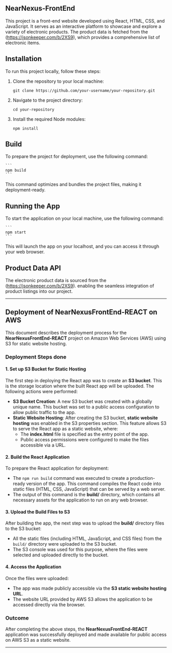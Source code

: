 ## NearNexus-FrontEnd

This project is a front-end website developed using React, HTML, CSS, and JavaScript. It serves as an interactive platform to showcase and explore a variety of electronic products. The product data is fetched from the (https://jsonkeeper.com/b/2XS9), which provides a comprehensive list of electronic items.

## Installation

To run this project locally, follow these steps:

1. Clone the repository to your local machine:

    ```
    git clone https://github.com/your-username/your-repository.git
    ```

2. Navigate to the project directory:

    ```
    cd your-repository
    ```

3. Install the required Node modules:

    ```
    npm install
    ```

## Build

To prepare the project for deployment, use the following command:

    ```
    npm build
    ```

This command optimizes and bundles the project files, making it deployment-ready.

## Running the App

To start the application on your local machine, use the following command:

    ```
    npm start
    ```

This will launch the app on your localhost, and you can access it through your web browser.

## Product Data API

The electronic product data is sourced from the (https://jsonkeeper.com/b/2XS9).  enabling the seamless integration of product listings into our project.

---

## **Deployment of NearNexusFrontEnd-REACT on AWS**

This document describes the deployment process for the **NearNexusFrontEnd-REACT** project on Amazon Web Services (AWS) using S3 for static website hosting.

### **Deployment Steps done**

#### **1. Set up S3 Bucket for Static Hosting**
The first step in deploying the React app was to create an **S3 bucket**. This is the storage location where the built React app will be uploaded. The following actions were performed:
- **S3 Bucket Creation**: A new S3 bucket was created with a globally unique name. This bucket was set to a public access configuration to allow public traffic to the app.
- **Static Website Hosting**: After creating the S3 bucket, **static website hosting** was enabled in the S3 properties section. This feature allows S3 to serve the React app as a static website, where:
  - The **index.html** file is specified as the entry point of the app.
  - Public access permissions were configured to make the files accessible via a URL.

#### **2. Build the React Application**
To prepare the React application for deployment:
- The `npm run build` command was executed to create a production-ready version of the app. This command compiles the React code into static files (HTML, CSS, JavaScript) that can be served by a web server.
- The output of this command is the **build/** directory, which contains all necessary assets for the application to run on any web browser.

#### **3. Upload the Build Files to S3**
After building the app, the next step was to upload the **build/** directory files to the S3 bucket:
- All the static files (including HTML, JavaScript, and CSS files) from the `build/` directory were uploaded to the S3 bucket.
- The S3 console was used for this purpose, where the files were selected and uploaded directly to the bucket.

#### **4. Access the Application**
Once the files were uploaded:
- The app was made publicly accessible via the **S3 static website hosting URL**.
- The website URL provided by AWS S3 allows the application to be accessed directly via the browser.

### **Outcome**
After completing the above steps, the **NearNexusFrontEnd-REACT** application was successfully deployed and made available for public access on AWS S3 as a static website.

---



